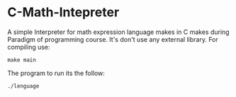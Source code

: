 # C-Math-Intepreter
A simple Interpreter for math expression language makes in C makes during Paradigm of programming course.
It's don't use any external library. For compiling use:
```
make main
```
The program to run its the follow:
```
./lenguage
```
